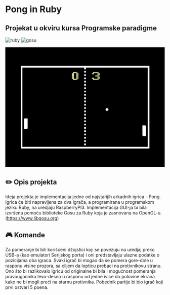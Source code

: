 # Pong in Ruby
## Projekat u okviru kursa Programske paradigme

![ruby](https://img.shields.io/badge/language-Ruby-%23ed314a.svg)
![gosu](https://img.shields.io/badge/library%20-Gosu-red.svg)

![alt text](pong.png?raw=true "Ilustracija projekta - igra Pong")

## :pencil2: Opis projekta

Ideja projekta je implementacija jedne od najstarijih arkadnih igrica - Pong.
Igrica će biti napravljena za dva igrača, a programirana u  programskom jeziku Ruby, na uredjaju RaspberryPI3.
Implementacija GUI-ja bi bila izvršena pomoću biblioteke Gosu za Ruby koja je zasnovana na OpenGL-u.
(https://www.libgosu.org)

## :video_game: Komande 

Za pomeranje bi bili korišćeni džojstici koji se povezuju na uredjaj preko USB-a (kao emulatori Serijskog porta) i oni predstavljaju ulazne podatke o pozicijama oba igraca. Svaki igrač bi mogao da se pomera gore-dole u rasponu visine prozora, sa ciljem da lopticu prebaci na protivnikovu stranu.
Ono što bi razlikovalo igricu od originalne bi bila i mogućnost pomeranja pravougaonika levo-desno u rasponu od jedne ivice do polovine ekrana kako ne bi mogli preći na starnu protivnika. 
Pobednik partije bi bio igrač koji prvi ostvari 5 poena. 
